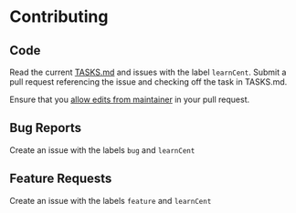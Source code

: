 # Contributing

## Code
  Read the current [TASKS.md](TASKS.md) and issues with the label `learnCent`. Submit a pull request referencing the issue and checking off the task in TASKS.md.

  Ensure that you [allow edits from maintainer](https://help.github.com/articles/allowing-changes-to-a-pull-request-branch-created-from-a-fork/) in your pull request.

## Bug Reports
  Create an issue with the labels `bug` and `learnCent`

## Feature Requests
  Create an issue with the labels `feature` and `learnCent`
